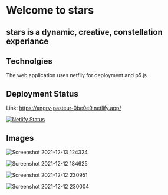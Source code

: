 # Welcome to stars

## stars is a dynamic, creative, constellation experiance

## Technolgies

The web application uses netfliy for deployment and p5.js

## Deployment Status

Link: https://angry-pasteur-0be0e9.netlify.app/

[![Netlify Status](https://api.netlify.com/api/v1/badges/b8fc9c47-d579-4df4-98d2-0edc5a8d0fda/deploy-status)](https://app.netlify.com/sites/angry-pasteur-0be0e9/deploys)

## Images
![Screenshot 2021-12-13 124324](https://user-images.githubusercontent.com/60354054/145861966-f6b79495-9529-4534-ab6d-fca2e7190d32.png)


![Screenshot 2021-12-12 184625](https://user-images.githubusercontent.com/60354054/145738824-fbabc73e-51ec-4543-89f9-6dceb23568ac.png)


![Screenshot 2021-12-12 230951](https://user-images.githubusercontent.com/60354054/145751146-b1bb8869-c439-4bba-b02f-dc7a829ef219.png)


![Screenshot 2021-12-12 230004](https://user-images.githubusercontent.com/60354054/145751153-c84908c2-0470-41c5-aa82-a63fcb7260e5.png)
